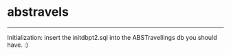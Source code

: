 # abstravels
<hr>
Initialization:
insert the initdbpt2.sql into the ABSTravellings db you should have. :)
